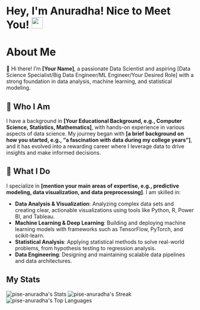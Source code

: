 # Hey, I'm Anuradha! Nice to Meet You! <img src="https://raw.githubusercontent.com/MartinHeinz/MartinHeinz/master/wave.gif" width="30px">

# About Me

👋 Hi there! I’m **[Your Name]**, a passionate Data Scientist and aspiring [Data Science Specialist/Big Data Engineer/ML Engineer/Your Desired Role] with a strong foundation in data analysis, machine learning, and statistical modeling.

## 🧩 Who I Am

I have a background in **[Your Educational Background, e.g., Computer Science, Statistics, Mathematics]**, with hands-on experience in various aspects of data science. My journey began with **[a brief background on how you started, e.g., “a fascination with data during my college years”]**, and it has evolved into a rewarding career where I leverage data to drive insights and make informed decisions.

## 💼 What I Do

I specialize in **[mention your main areas of expertise, e.g., predictive modeling, data visualization, and data preprocessing]**. I am skilled in:

- **Data Analysis & Visualization**: Analyzing complex data sets and creating clear, actionable visualizations using tools like Python, R, Power BI, and Tableau.
- **Machine Learning & Deep Learning**: Building and deploying machine learning models with frameworks such as TensorFlow, PyTorch, and scikit-learn.
- **Statistical Analysis**: Applying statistical methods to solve real-world problems, from hypothesis testing to regression analysis.
- **Data Engineering**: Designing and maintaining scalable data pipelines and data architectures.

## My Stats

![pise-anuradha's Stats](https://github-readme-stats.vercel.app/api?username=pise-anuradha&theme=dracula&show_icons=true&hide_border=false&count_private=true)
![pise-anuradha's Streak](https://github-readme-streak-stats.herokuapp.com/?user=pise-anuradha&theme=dracula&hide_border=false)
![pise-anuradha's Top Languages](https://github-readme-stats.vercel.app/api/top-langs/?username=pise-anuradha&theme=dracula&show_icons=true&hide_border=false&layout=compact)
